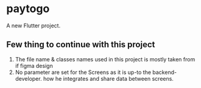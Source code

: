 # paytogo

A new Flutter project.

## Few thing to continue with this project

1. The file name & classes names used in this project is mostly taken from if figma design
2. No parameter are set for the Screens as it is up-to the backend-developer. how he integrates and share data between screens.